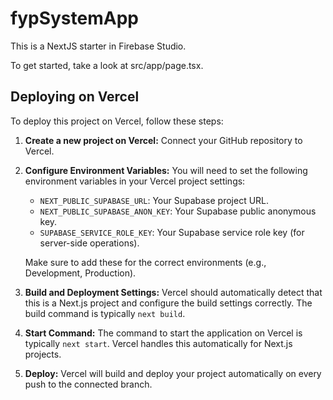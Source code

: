 # fypSystemApp

This is a NextJS starter in Firebase Studio.

To get started, take a look at src/app/page.tsx.

## Deploying on Vercel

To deploy this project on Vercel, follow these steps:

1.  **Create a new project on Vercel:** Connect your GitHub repository to Vercel.
2.  **Configure Environment Variables:** You will need to set the following environment variables in your Vercel project settings:
    *   `NEXT_PUBLIC_SUPABASE_URL`: Your Supabase project URL.
    *   `NEXT_PUBLIC_SUPABASE_ANON_KEY`: Your Supabase public anonymous key.
    *   `SUPABASE_SERVICE_ROLE_KEY`: Your Supabase service role key (for server-side operations).

    Make sure to add these for the correct environments (e.g., Development, Production).

3.  **Build and Deployment Settings:** Vercel should automatically detect that this is a Next.js project and configure the build settings correctly. The build command is typically `next build`.

4.  **Start Command:** The command to start the application on Vercel is typically `next start`. Vercel handles this automatically for Next.js projects.

5.  **Deploy:** Vercel will build and deploy your project automatically on every push to the connected branch.


